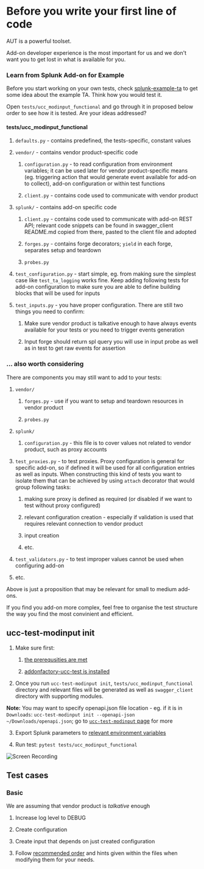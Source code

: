 # Before you write your first line of code

AUT is a powerful toolset.

Add-on developer experience is the most important for us and we don't want you to get lost in what is available for you.

### Learn from Splunk Add-on for Example

Before you start working on your own tests, check [splunk-example-ta](https://github.com/splunk/splunk-example-ta) to get some idea about the example TA. Think how you would test it.

Open `tests/ucc_modinput_functional` and go through it in proposed below order to see how it is tested. Are your ideas addressed?

#### tests/ucc_modinput_functional

1. `defaults.py` - contains predefined, the tests-specific, constant values

2. `vendor/` - contains vendor product-specific code

    1. `configuration.py` - to read configuration from environment variables; it can be used later for vendor product-specific means (eg. triggering action that would generate event available for add-on to collect), add-on configuration or within test functions

    2. `client.py` - contains code used to communicate with vendor product

3. `splunk/` - contains add-on specific code

    1. `client.py` - contains code used to communicate with add-on REST API; relevant code snippets can be found in swagger_client README.md copied from there, pasted to the client file and adopted

    2. `forges.py` - contains forge decorators; `yield` in each forge, separates setup and teardown

    3. `probes.py`

4. `test_configuration.py` - start simple, eg. from making sure the simplest case like `test_ta_logging` works fine. Keep adding following tests for add-on configuration to make sure you are able to define building blocks that will be used for inputs

5. `test_inputs.py` - you have proper configuration. There are still two things you need to confirm:

    1. Make sure vendor product is talkative enough to have always events available for your tests or you need to trigger events generation

    2. Input forge should return spl query you will use in input probe as well as in test to get raw events for assertion

### ... also worth considering

There are components you may still want to add to your tests:

1. `vendor/` 

    1. `forges.py` - use if you want to setup and teardown resources in vendor product

    2. `probes.py`

2. `splunk/`

    1. `configuration.py` - this file is to cover values not related to vendor product, such as proxy accounts

3. `test_proxies.py` - to test proxies. Proxy configuration is general for specific add-on, so if defined it will be used for all configuration entries as well as inputs. When constructing this kind of tests you want to isolate them that can be achieved by using `attach` decorator that would group following tasks:
    
    1. making sure proxy is defined as required (or disabled if we want to test without proxy configured)

    2. relevant configuration creation - especially if validation is used that requires relevant connection to vendor product

    3. input creation

    4. etc.

4. `test_validators.py` - to test improper values cannot be used when configuring add-on

5. etc.

Above is just a proposition that may be relevant for small to medium add-ons.

If you find you add-on more complex, feel free to organise the test structure the way you find the most convinient and efficient.

## ucc-test-modinput init

1. Make sure first:

    1. [the prerequsities are met](./index.md#prerequisites)

    2. [addonfactory-ucc-test is installed](index.md#installation)

2. Once you run `ucc-test-modinput init`, `tests/ucc_modinput_functional` directory and relevant files will be generated as well as `swagger_client` directory with supporting modules.

**Note:** You may want to specify openapi.json file location - eg. if it is in `Downloads`: `ucc-test-modinput init --openapi-json ~/Downloads/openapi.json`; go to [`ucc-test-modinput` page](./ucc-test-modinput_cli_tool.md) for more

3. Export Splunk parameters to [relevant environment variables](./addonfactory-ucc-test_pytest_plugin/#expected-environment-variables)

4. Run test: `pytest tests/ucc_modinput_functional`


![Screen Recording](./images/output.gif)

## Test cases

### Basic

We are assuming that vendor product is *talkative* enough 

1. Increase log level to DEBUG

2. Create configuration

3. Create input that depends on just created configuration



<!--
 [`tests/ucc_modinput_functional`](#testsucc_modinput_functional) directory will be copied from the [example TA](https://github.com/splunk/splunk-example-ta) to your add-on repository.
-->
<!--
    2. You've got all the parameters that define your environment?

        1. Are there vendor product-specific, environment-specific, test-specific or other kind?

        2. Are there confidential parameters?
-->


3. Follow [recommended order](#testsucc_modinput_functional) and hints given within the files when modifying them for your needs.